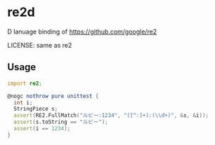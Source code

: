 # re2d

D lanuage binding of https://github.com/google/re2

LICENSE: same as re2

## Usage

```d
import re2;

@nogc nothrow pure unittest {
  int i;
  StringPiece s;
  assert(RE2.FullMatch("ルビー:1234", "([^:]+):(\\d+)", &s, &i));
  assert(s.toString == "ルビー");
  assert(i == 1234);
}
```

